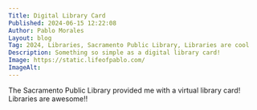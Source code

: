 ```yaml
---
Title: Digital Library Card
Published: 2024-06-15 12:22:08
Author: Pablo Morales
Layout: blog
Tag: 2024, Libraries, Sacramento Public Library, Libraries are cool
Description: Something so simple as a digital library card!
Image: https://static.lifeofpablo.com/
ImageAlt: 
---
```

The Sacramento Public Library provided me with a virtual library card! Libraries are awesome!!
